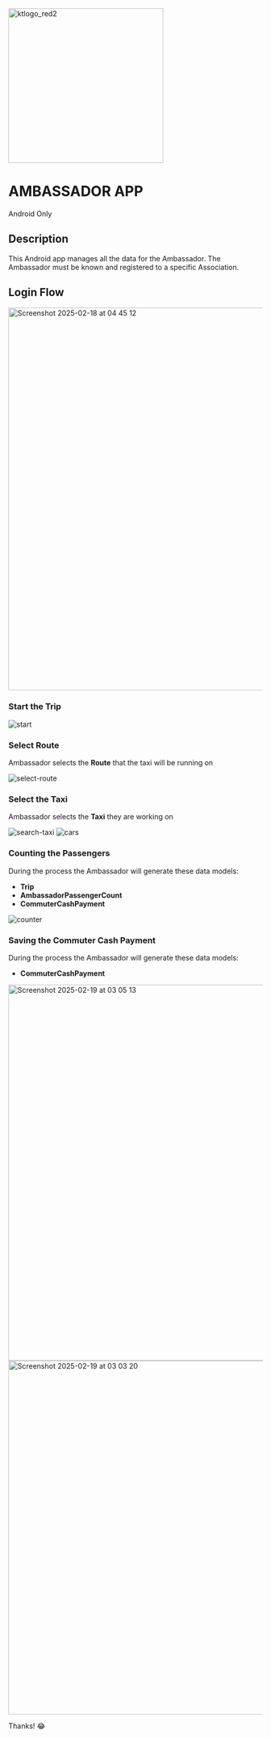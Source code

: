 
<img width="307" alt="ktlogo_red2" src="https://github.com/user-attachments/assets/7763f3c8-855c-4e49-8263-2f3ab4e314e0" />

# AMBASSADOR APP

Android Only

## Description
This Android app manages all the data for the Ambassador. The Ambassador must be known and registered to a specific Association.

## Login Flow

<img width="759" alt="Screenshot 2025-02-18 at 04 45 12" src="https://github.com/user-attachments/assets/3ad78a6e-4edf-44f5-91a7-369c7e3cee88" />

### Start the Trip
![start](https://github.com/user-attachments/assets/51b04622-e47f-4712-8dcf-22701fc342d4)

### Select Route
Ambassador selects the **Route** that the taxi will be running on

![select-route](https://github.com/user-attachments/assets/e65656a4-dfc8-413e-8812-d9f68d291f9f)

### Select the Taxi
Ambassador selects the **Taxi** they are working on

![search-taxi](https://github.com/user-attachments/assets/7c020dee-df13-4fc2-bc2d-bf0aa0c94212)
![cars](https://github.com/user-attachments/assets/233766b2-b01d-44b8-910b-9ef759e6e7da)

### Counting the Passengers
During the process the Ambassador will generate these data models:

- **Trip**
- **AmbassadorPassengerCount** 
- **CommuterCashPayment** 

![counter](https://github.com/user-attachments/assets/28b5ac16-27a8-4ac9-8260-04566d864890)

### Saving the Commuter Cash Payment
During the process the Ambassador will generate these data models:

- **CommuterCashPayment** 

<img width="746" alt="Screenshot 2025-02-19 at 03 05 13" src="https://github.com/user-attachments/assets/f4d99e65-2fe3-4ba7-be97-63e3d6ebbc95" />
<img width="702" alt="Screenshot 2025-02-19 at 03 03 20" src="https://github.com/user-attachments/assets/45fc3400-c1fb-44f6-a0e3-3b5502313d85" />


Thanks! 😂
